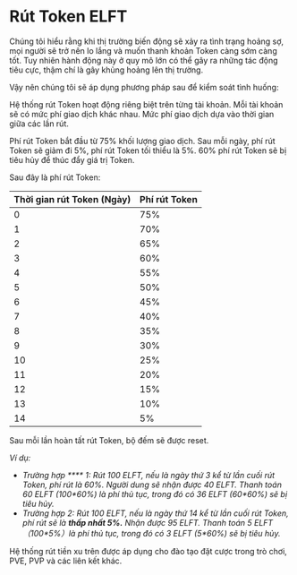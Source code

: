 # Rút Token ELFT

Chúng tôi hiểu rằng khi thị trường biến động sẽ xảy ra tình trạng hoảng sợ, mọi người sẽ trở nên lo lắng và muốn thanh khoản Token càng sớm càng tốt. Tuy nhiên hành động này ở quy mô lớn có thể gây ra những tác động tiêu cực, thậm chí là gây khủng hoảng lên thị trường.

Vậy nên chúng tôi sẽ áp dụng phương pháp sau để kiểm soát tình huống:

Hệ thống rút Token hoạt động riêng biệt trên từng tài khoản. Mỗi tài khoản sẽ có mức phí giao dịch khác nhau. Mức phí giao dịch dựa vào thời gian giữa các lần rút.

Phí rút Token bắt đầu từ 75% khối lượng giao dịch. Sau mỗi ngày, phí rút Token sẽ giảm đi 5%, phí rút Token tối thiểu là 5%. 60% phí rút Token sẽ bị tiêu hủy để thúc đẩy giá trị Token.

Sau đây là phí rút Token:

| Thời gian rút Token (Ngày) | Phí rút Token |
| -------------------------- | ------------- |
| 0                          | 75%           |
| 1                          | 70%           |
| 2                          | 65%           |
| 3                          | 60%           |
| 4                          | 55%           |
| 5                          | 50%           |
| 6                          | 45%           |
| 7                          | 40%           |
| 8                          | 35%           |
| 9                          | 30%           |
| 10                         | 25%           |
| 11                         | 20%           |
| 12                         | 15%           |
| 13                         | 10%           |
| 14                         | 5%            |

Sau mỗi lần hoàn tất rút Token, bộ đếm sẽ được reset.

_Ví dụ:_

* _Trường hợp **** 1: Rút 100 ELFT, nếu là ngày thứ 3 kể từ lần cuối rút Token, phí rút là 60%. Người dung sẽ nhận được 40 ELFT. Thanh toán 60 ELFT (100\*60%) là phí thủ tục, trong đó có 36 ELFT (60\*60%) sẽ bị tiêu hủy._
* _Trường hợp 2: Rút 100 ELFT, nếu là ngày thứ 14 kể từ lần cuối rút Token, phí rút sẽ là **thấp nhất 5%.** Nhận được 95 ELFT. Thanh toán 5 ELFT（100\*5%）là phí thủ tục, trong đó có 3 ELFT (5\*60%) sẽ bị tiêu hủy._

Hệ thống rút tiền xu trên được áp dụng cho đào tạo đặt cược trong trò chơi, PVE, PVP và các liên kết khác.
